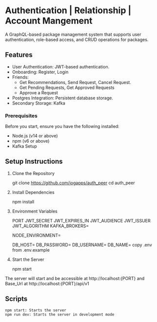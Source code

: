 # Authentication | Relationship | Account Mangement

A GraphQL-based package management system that supports user authentication, role-based access, and CRUD operations for packages.


## Features

- User Authentication: JWT-based authentication.
- Onboarding: Register, Login
- Friends:
    - Get Recommendations, Send Request, Cancel Request.
    - Get Pending Requests, Get Approved Requests
    - Approve a Request
- Postgres Integration: Persistent database storage.
- Secondary Storage: Kafka

### Prerequisites
Before you start, ensure you have the following installed:

- Node.js (v14 or above)
- npm (v6 or above)
- Kafka Setup

## Setup Instructions
1. Clone the Repository


    git clone https://github.com/jogapps/auth_peer
    cd auth_peer


2. Install Dependencies


    npm install


3. Environment Variables


    PORT
    JWT_SECRET
    JWT_EXPIRES_IN
    JWT_AUDIENCE
    JWT_ISSUER
    JWT_ALGORITHM
    KAFKA_BROKERS=

    NODE_ENVIRONMENT=

    DB_HOST=
    DB_PASSWORD=
    DB_USERNAME=
    DB_NAME=
copy .env from .env.example


4. Start the Server


    npm start

The server will start and be accessible at http://localhost:{PORT} and Base_Url at http://localhost:{PORT}/api/v1


## Scripts


    npm start: Starts the server
    npm run dev: Starts the server in development mode



